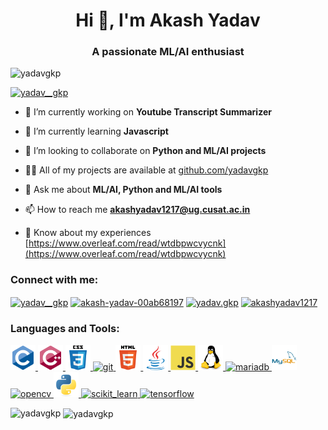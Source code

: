 <h1 align="center">Hi 👋, I'm Akash Yadav</h1>
<h3 align="center">A passionate ML/AI enthusiast</h3>

<p align="left"> <img src="https://komarev.com/ghpvc/?username=yadavgkp&label=Profile%20views&color=0e75b6&style=flat" alt="yadavgkp" /> </p>

<p align="left"> <a href="https://twitter.com/yadav__gkp" target="blank"><img src="https://img.shields.io/twitter/follow/yadav__gkp?logo=twitter&style=for-the-badge" alt="yadav__gkp" /></a> </p>

- 🔭 I’m currently working on **Youtube Transcript Summarizer**

- 🌱 I’m currently learning **Javascript**

- 👯 I’m looking to collaborate on **Python and ML/AI projects**

- 👨‍💻 All of my projects are available at [github.com/yadavgkp](github.com/yadavgkp)

- 💬 Ask me about **ML/AI, Python and ML/AI tools**

- 📫 How to reach me **akashyadav1217@ug.cusat.ac.in**

- 📄 Know about my experiences [https://www.overleaf.com/read/wtdbpwcvycnk](https://www.overleaf.com/read/wtdbpwcvycnk)

<h3 align="left">Connect with me:</h3>
<p align="left">
<a href="https://twitter.com/yadav__gkp" target="blank"><img align="center" src="https://raw.githubusercontent.com/rahuldkjain/github-profile-readme-generator/master/src/images/icons/Social/twitter.svg" alt="yadav__gkp" height="30" width="40" /></a>
<a href="https://linkedin.com/in/akash-yadav-00ab68197" target="blank"><img align="center" src="https://raw.githubusercontent.com/rahuldkjain/github-profile-readme-generator/master/src/images/icons/Social/linked-in-alt.svg" alt="akash-yadav-00ab68197" height="30" width="40" /></a>
<a href="https://instagram.com/yadav.gkp" target="blank"><img align="center" src="https://raw.githubusercontent.com/rahuldkjain/github-profile-readme-generator/master/src/images/icons/Social/instagram.svg" alt="yadav.gkp" height="30" width="40" /></a>
<a href="https://www.hackerrank.com/akashyadav1217" target="blank"><img align="center" src="https://raw.githubusercontent.com/rahuldkjain/github-profile-readme-generator/master/src/images/icons/Social/hackerrank.svg" alt="akashyadav1217" height="30" width="40" /></a>
</p>

<h3 align="left">Languages and Tools:</h3>
<p align="left"> <a href="https://www.cprogramming.com/" target="_blank"> <img src="https://raw.githubusercontent.com/devicons/devicon/master/icons/c/c-original.svg" alt="c" width="40" height="40"/> </a> <a href="https://www.w3schools.com/cpp/" target="_blank"> <img src="https://raw.githubusercontent.com/devicons/devicon/master/icons/cplusplus/cplusplus-original.svg" alt="cplusplus" width="40" height="40"/> </a> <a href="https://www.w3schools.com/css/" target="_blank"> <img src="https://raw.githubusercontent.com/devicons/devicon/master/icons/css3/css3-original-wordmark.svg" alt="css3" width="40" height="40"/> </a> <a href="https://git-scm.com/" target="_blank"> <img src="https://www.vectorlogo.zone/logos/git-scm/git-scm-icon.svg" alt="git" width="40" height="40"/> </a> <a href="https://www.w3.org/html/" target="_blank"> <img src="https://raw.githubusercontent.com/devicons/devicon/master/icons/html5/html5-original-wordmark.svg" alt="html5" width="40" height="40"/> </a> <a href="https://www.java.com" target="_blank"> <img src="https://raw.githubusercontent.com/devicons/devicon/master/icons/java/java-original.svg" alt="java" width="40" height="40"/> </a> <a href="https://developer.mozilla.org/en-US/docs/Web/JavaScript" target="_blank"> <img src="https://raw.githubusercontent.com/devicons/devicon/master/icons/javascript/javascript-original.svg" alt="javascript" width="40" height="40"/> </a> <a href="https://www.linux.org/" target="_blank"> <img src="https://raw.githubusercontent.com/devicons/devicon/master/icons/linux/linux-original.svg" alt="linux" width="40" height="40"/> </a> <a href="https://mariadb.org/" target="_blank"> <img src="https://www.vectorlogo.zone/logos/mariadb/mariadb-icon.svg" alt="mariadb" width="40" height="40"/> </a> <a href="https://www.mysql.com/" target="_blank"> <img src="https://raw.githubusercontent.com/devicons/devicon/master/icons/mysql/mysql-original-wordmark.svg" alt="mysql" width="40" height="40"/> </a> <a href="https://opencv.org/" target="_blank"> <img src="https://www.vectorlogo.zone/logos/opencv/opencv-icon.svg" alt="opencv" width="40" height="40"/> </a> <a href="https://www.python.org" target="_blank"> <img src="https://raw.githubusercontent.com/devicons/devicon/master/icons/python/python-original.svg" alt="python" width="40" height="40"/> </a> <a href="https://scikit-learn.org/" target="_blank"> <img src="https://upload.wikimedia.org/wikipedia/commons/0/05/Scikit_learn_logo_small.svg" alt="scikit_learn" width="40" height="40"/> </a> <a href="https://www.tensorflow.org" target="_blank"> <img src="https://www.vectorlogo.zone/logos/tensorflow/tensorflow-icon.svg" alt="tensorflow" width="40" height="40"/> </a> </p>

<p><img align="left" src="https://github-readme-stats.vercel.app/api/top-langs?username=yadavgkp&show_icons=true&locale=en&layout=compact" alt="yadavgkp" /></p>

<p>&nbsp;<img align="center" src="https://github-readme-stats.vercel.app/api?username=yadavgkp&show_icons=true&locale=en" alt="yadavgkp" /></p>

